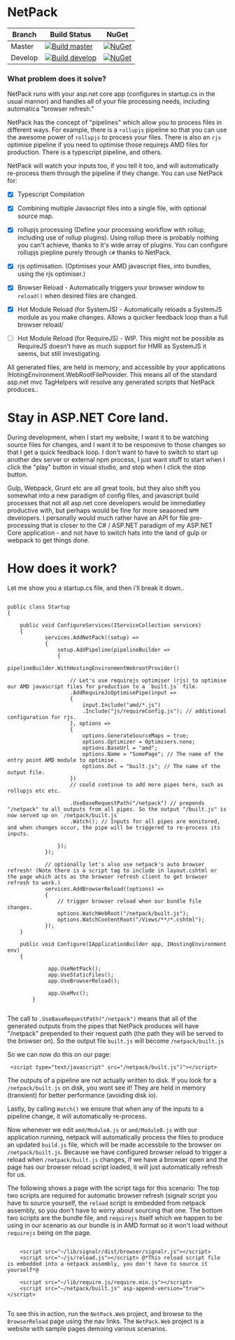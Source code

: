# NetPack

| Branch  | Build Status | NuGet |
| ------------- | ------------- | ----- |
| Master  |[![Build master](https://ci.appveyor.com/api/projects/status/2ri02762ca2dicfp/branch/master?svg=true)](https://ci.appveyor.com/project/dazinator/netpack/branch/master) | [![NuGet](https://img.shields.io/nuget/v/netpack.svg)](https://www.nuget.org/packages/netpack/) |
| Develop | [![Build develop](https://ci.appveyor.com/api/projects/status/2ri02762ca2dicfp?svg=true)](https://ci.appveyor.com/project/dazinator/netpack/branch/develop)  | [![NuGet](https://img.shields.io/nuget/vpre/netpack.svg)](https://www.nuget.org/packages/netpack/) |


### What problem does it solve?

NetPack runs with your asp.net core app (configures in startup.cs in the usual mannor) and handles all of your file processing needs, including automatica "browser refresh."

NetPack has the concept of "pipelines" which allow you to process files in different ways.
For example, there is a `rollupjs` pipeline so that you can use the awesome power of `rollupjs` to process your files. There is also an `rjs` optimise pipeline if you need to optimise those requirejs AMD files for production. There is a typescript pipeline, and others.

NetPack will watch your inputs too, if you tell it too, and will automatically re-process them through the pipeline if they change.
You can use NetPack for:

- [x] Typescript Compilation
- [x] Combining multiple Javascript files into a single file, with optional source map.
- [x] rollupjs processing (Define your processing workflow with rollup, including use of rollup plugins). Using rollup there is probably nothing you can't achieve, thanks to it's wide array of plugins. You can configure rollupjs piepline purely through `c#` thanks to NetPack.
- [x] rjs optimisation. (Optimises your AMD javascript files, into bundles, using the rjs optimiser.)
- [x] Browser Reload - Automatically triggers your browser window to `reload()` when desired files are changed.
- [x] Hot Module Reload (for SystemJS) - Automatically reloads a SystemJS module as you make changes. Allows a quicker feedback loop than a full browser reload/
- [ ] Hot Module Reload (for RequireJS) - WIP. This might not be possible as RequireJS doesn't have as much support for HMR as SystemJS it seems, but still investigating.


All generated files, are held in memory, and accessible by your applications IHotingEnvironment.WebRootFileProvider. This means all of the standard asp.net mvc TagHelpers will resolve any generated scripts that NetPack produces..

# Stay in ASP.NET Core land.

During development, when I start my website, I want it to be watching source files for changes, and I want it to be responsive to those changes so that I get a quick feedback loop.
I don't want to have to switch to start up another dev server or external npm process, I just want stuff to start when I click the "play" button in visual studio, and stop when I click the stop button.

Gulp, Webpack, Grunt etc are all great tools, but they also shift you somewhat into a new paradigm of config files, and javascript build processes that not all asp.net core developers would be immediatley productive with, but perhaps would be fine for more seasoned `NPM` developers. I personally would much rather have an API for file pre-processing that is closer to the C# / ASP.NET paradigm of my ASP.NET Core application - and not have to switch hats into the land of gulp or webpack to get things done. 

# How does it work?

Let me show you a startup.cs file, and then i'll break it down..

```

public class Startup
{

    public void ConfigureServices(IServiceCollection services)
    {
            services.AddNetPack((setup) =>
            {
                setup.AddPipeline(pipelineBuilder =>
                {
                    pipelineBuilder.WithHostingEnvironmentWebrootProvider()                 
                   
                    // Let's use requirejs optimiser (rjs) to optimise our AMD javascript files for production to a `built.js` file.
                    .AddRequireJsOptimisePipe(input =>
                    {
                        input.Include("amd/*.js")
                        .Include("js/requireConfig.js"); // additional configuration for rjs.
                    }, options =>
                    {
                        options.GenerateSourceMaps = true;
                        options.Optimizer = Optimisers.none;
                        options.BaseUrl = "amd";                        
                        options.Name = "SomePage"; // The name of the entry point AMD module to optimise.
                        options.Out = "built.js"; // The name of the output file.                      
                    })                    
                    // could continue to add more pipes here, such as rollupjs etc etc.

                    .UseBaseRequestPath("/netpack") // prepends "/netpack" to all outputs from all pipes. So the output "/built.js" is now served up on `/netpack/built.js`
                    .Watch(); // Inputs for all pipes are monitored, and when changes occur, the pipe will be triggered to re-process its inputs.

                });
            });
            
            // optionally let's also use netpack's auto browser refresh! (Note there is a script tag to include in layout.cshtml or the page which acts as the browser refresh client to get browser refresh to work.)
            services.AddBrowserReload((options) =>
            {
                // trigger browser reload when our bundle file changes.
                options.WatchWebRoot("/netpack/built.js");
                options.WatchContentRoot("/Views/**/*.cshtml");
            });
    }

    public void Configure(IApplicationBuilder app, IHostingEnvironment env)
    {
            
             app.UseNetPack();
             app.UseStaticFiles();
             app.UseBrowserReload();             

             app.UseMvc();
        }


```

The call to `.UseBaseRequestPath("/netpack")` means that all of the generated outputs from the pipes that NetPack produces will have "/netpack" prepended to their request path (the path they will be served to the browser on). So the output file `built.js` will become `/netpack/built.js` 

So we can now do this on our page:

```
 <script type="text/javascript" src="/netpack/built.js")"></script>
```

The outputs of a pipeline are not actually written to disk. If you look for a `/netpack/built.js` on disk, you wont see it! They are held in memory (transient) for better performance (avoiding disk io).

Lastly, by calling `Watch()` we ensure that when any of the inputs to a pipeline change, it will automatically re-process.  


Now whenever we edit `amd/ModuleA.js` or `amd/ModuleB.js` with our application running, netpack will automatically process the files to produce an updated `build.js` file, which will be made accessbile to the browser on `/netpack/built.js`. Because we have configured browser reload to trigger a reload when `/netpack/built.js` changes, if we have a browser open and the page has our browser reload script loaded, it will just automatically refresh for us.

The following shows a page with the script tags for this scenario:
The top two scripts are required for automatic browser refresh (signalr script you have to source yourself, the `reload` script is embedded from netpack assembly, so you don't have to worry about sourcing that one.
The bottom two scripts are the bundle file, and `requirejs` itself which we happen to be using in our scenario as our bundle is in AMD format so it won't load without `requirejs` being on the page.

```

    <script src="~/lib/signalr/dist/browser/signalr.js"></script>
    <script src="~/js/reload.js"></script> @*This reload script file is embedded into a netpack assembly, you don't have to source it yourself*@

    <script src="~/lib/require.js/require.min.js"></script>
    <script src="~/netpack/built.js" asp-append-version="true"></script>


```

To see this in action, run the `NetPack.Web` project, and browse to the `BrowserReload` page using the nav links. The `NetPack.Web` project is a website with sample pages demoing various scenarios.


